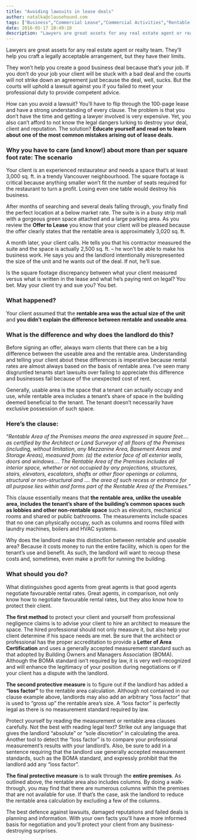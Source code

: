 ```yaml
---
title: "Avoiding lawsuits in lease deals"
author: natalka@clausehound.com
tags: ["Business","Commercial Lease","Commercial Activities","Rentable Area","Useable Area","Natalka"]
date: 2016-05-17 10:49:10
description: "Lawyers are great assets for any real estate agent or realty team. They’ll help you craft a legally acceptable arrangement, but they have their limits."
---
```


Lawyers are great assets for any real estate agent or realty team. They’ll help you craft a legally acceptable arrangement, but they have their limits.

They won’t help you create a good business deal because that’s your job. If you don’t do your job your client will be stuck with a bad deal and the courts will not strike down an agreement just because the deal, well, sucks. But the courts will uphold a lawsuit against you if you failed to meet your professional duty to provide competent advice.

How can you avoid a lawsuit? You’ll have to flip through the 100-page lease and have a strong understanding of every clause. The problem is that you don’t have the time and getting a lawyer involved is very expensive. Yet, you also can’t afford to not know the legal dangers lurking to destroy your deal, client and reputation. The solution? **Educate yourself and read on to learn about one of the most common mistakes arising out of lease deals.**

 

### Why you have to care (and know!) about more than per square foot rate: The scenario

Your client is an experienced restaurateur and needs a space that’s at least 3,000 sq. ft. in a trendy Vancouver neighbourhood. The square footage is critical because anything smaller won’t fit the number of seats required for the restaurant to turn a profit. Losing even one table would destroy his business.

After months of searching and several deals falling through, you finally find the perfect location at a below market rate. The suite is in a busy strip mall with a gorgeous green space attached and a large parking area. As you review the **Offer to Lease** you know that your client will be pleased because the offer clearly states that the rentable area is approximately 3,020 sq. ft.

A month later, your client calls. He tells you that his contractor measured the suite and the space is actually 2,500 sq. ft. – he won’t be able to make his business work. He says you and the landlord intentionally misrepresented the size of the unit and he wants out of the deal. If not, he’ll sue.

Is the square footage discrepancy between what your client measured versus what is written in the lease and what he’s paying rent on legal? You bet. May your client try and sue you? You bet.

 

### What happened?

Your client assumed that the **rentable area was the actual size of the unit** and **you didn’t explain the difference between rentable and useable area**.

 

### What is the difference and why does the landlord do this?

Before signing an offer, always warn clients that there can be a big difference between the useable area and the rentable area. Understanding and telling your client about these differences is imperative because rental rates are almost always based on the basis of rentable area. I’ve seen many disgruntled tenants start lawsuits over failing to appreciate this difference and businesses fail because of the unexpected cost of rent.

Generally, usable area is the space that a tenant can actually occupy and use, while rentable area includes a tenant’s share of space in the building deemed beneficial to the tenant. The tenant doesn’t necessarily have exclusive possession of such space.

### Here’s the clause:

“*Rentable Area of the Premises means the area expressed in square feet…. as certified by the Architect or Land Surveyor of all floors of the Premises (including, without limitation, any Mezzanine Area, Basement Areas and Storage Areas), measured from: (a) the exterior face of all exterior walls, doors and windows…. The Rentable Area of the Premises includes all interior space, whether or not occupied by any projections, structures, stairs, elevators, escalators, shafts or other floor openings or columns, structural or non-structural and …. the area of such recess or entrance for all purpose lies within and forms part of the Rentable Area of the Premises.*”

This clause essentially means that **the rentable area, unlike the useable area, includes the tenant’s share of the building’s common spaces such as lobbies and other non-rentable space** such as elevators, mechanical rooms and shared or public bathrooms. The measurements include spaces that no one can physically occupy, such as columns and rooms filled with laundry machines, boilers and HVAC systems.

Why does the landlord make this distinction between rentable and useable area? Because it costs money to run the entire facility, which is open for the tenant’s use and benefit. As such, the landlord will want to recoup these costs and, sometimes, even make a profit for running the building.

 

### What should you do?

What distinguishes good agents from great agents is that good agents negotiate favourable rental rates. Great agents, in comparison, not only know how to negotiate favourable rental rates, but they also know how to protect their client.

**The first method** to protect your client and yourself from professional negligence claims is to advise your client to hire an architect to measure the space. The hired professional should not only measure it, but also help your client determine if his space needs are met. Be sure that the architect or professional has the proper accreditation to provide a **Letter of Area Certification** and uses a generally accepted measurement standard such as that adopted by Building Owners and Managers Association (BOMA). Although the BOMA standard isn’t required by law, it is very well-recognized and will enhance the legitimacy of your position during negotiations or if your client has a dispute with the landlord.

**The second protective measure** is to figure out if the landlord has added a **“loss factor”** to the rentable area calculation. Although not contained in our clause example above, landlords may also add an arbitrary “loss factor” that is used to “gross up” the rentable area’s size. A “loss factor” is perfectly legal as there is no measurement standard required by law.

Protect yourself by reading the measurement or rentable area clauses carefully. Not the best with reading legal text? Strike out any language that gives the landlord “absolute” or “sole discretion” in calculating the area. Another tool to detect the “loss factor” is to compare your  professional measurement’s results with your landlord’s. Also, be sure to add in a sentence requiring that the landlord use generally accepted measurement standards, such as the BOMA standard, and expressly prohibit that the landlord add any “loss factor”.

**The final protective measure** is to walk through the **entire premises**. As outlined above, the rentable area also includes columns. By doing a walk-through, you may find that there are numerous columns within the premises that are not available for use. If that’s the case, ask the landlord to reduce the rentable area calculation by excluding a few of the columns.

The best defence against lawsuits, damaged reputations and failed deals is planning and information. With your own facts you’ll have a more informed basis for negotiation and you’ll protect your client from any business-destroying surprises.
